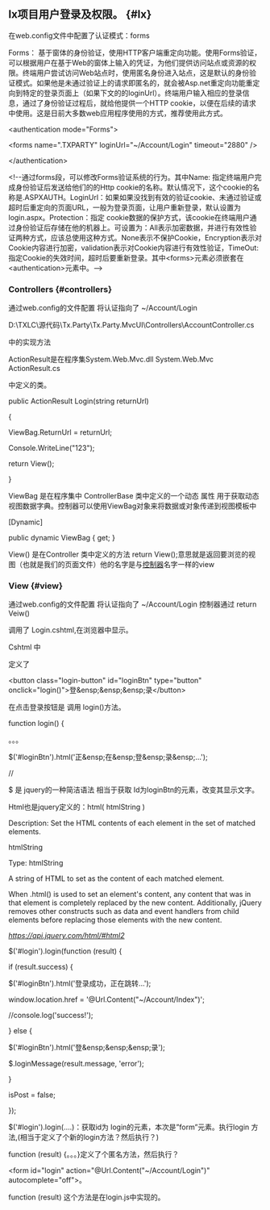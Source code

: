 ## lx项目用户登录及权限。 {#lx}

在web.config文件中配置了认证模式：forms

Forms： 基于窗体的身份验证，使用HTTP客户端重定向功能。使用Forms验证，可以根据用户在基于Web的窗体上输入的凭证，为他们提供访问站点或资源的权限。终端用户尝试访问Web站点时，使用匿名身份进入站点，这是默认的身份验证模式。如果他是未通过验证上的请求即匿名的，就会被Asp.net重定向功能重定向到特定的登录页面上（如果下文的的loginUrl）。终端用户输入相应的登录信息，通过了身份验证过程后，就给他提供一个HTTP cookie，以便在后续的请求中使用。这是日前大多数web应用程序使用的方式，推荐使用此方式。

&lt;authentication mode=&quot;Forms&quot;&gt;

&lt;forms name=&quot;.TXPARTY&quot; loginUrl=&quot;~/Account/Login&quot; timeout=&quot;2880&quot; /&gt;

&lt;/authentication&gt;

&lt;!--通过forms段，可以修改Forms验证系统的行为。其中Name: 指定终端用户完成身份验证后发送给他们的的Http cookie的名称。默认情况下，这个cookie的名称是.ASPXAUTH。LoginUrl：如果如果没找到有效的验证cookie、未通过验证或超时后重定向的页面URL，一般为登录页面，让用户重新登录，默认设置为login.aspx。Protection：指定 cookie数据的保护方式，该cookie在终端用户通过身份验证后存储在他的机器上。可设置为：All表示加密数据，并进行有效性验证两种方式，应该总使用这种方式。None表示不保护Cookie，Encryption表示对Cookie内容进行加密，validation表示对Cookie内容进行有效性验证，TimeOut: 指定Cookie的失效时间，超时后要重新登录。其中&lt;forms&gt;元素必须嵌套在&lt;authentication&gt;元素中。--&gt;

### Controllers {#controllers}

通过web.config的文件配置 将认证指向了 ~/Account/Login

D:\TXLC\源代码\Tx.Party\Tx.Party.MvcUI\Controllers\AccountController.cs

中的实现方法

ActionResult是在程序集System.Web.Mvc.dll System.Web.Mvc ActionResult.cs

中定义的类。

public ActionResult Login(string returnUrl)

{

ViewBag.ReturnUrl = returnUrl;

Console.WriteLine(&quot;123&quot;);

return View();

}

ViewBag 是在程序集中 ControllerBase 类中定义的一个动态 属性 用于获取动态视图数据字典。控制器可以使用ViewBag对象来将数据或对象传递到视图模板中

[Dynamic]

public dynamic ViewBag { get; }

View() 是在Controller 类中定义的方法 return View();意思就是返回要浏览的视图（也就是我们的页面文件）他的名字是与[控制器](https://www.baidu.com/s?wd=%E6%8E%A7%E5%88%B6%E5%99%A8&tn=44039180_cpr&fenlei=mv6quAkxTZn0IZRqIHckPjm4nH00T1dBm164nAF9nAnYrj7huW9h0ZwV5Hcvrjm3rH6sPfKWUMw85HfYnjn4nH6sgvPsT6KdThsqpZwYTjCEQLGCpyw9Uz4Bmy-bIi4WUvYETgN-TLwGUv3EnH63nWDYrHTYnWf3PW6vrjRsr0)名字一样的view

### View {#view}

通过web.config的文件配置 将认证指向了 ~/Account/Login 控制器通过 return Veiw()

调用了 Login.cshtml,在浏览器中显示。

Cshtml 中

定义了

&lt;button class=&quot;login-button&quot; id=&quot;loginBtn&quot; type=&quot;button&quot; onclick=&quot;login()&quot;&gt;登&amp;ensp;&amp;ensp;&amp;ensp;录&lt;/button&gt;

在点击登录按钮是 调用 login()方法。

function login() {

。。。

$(&#039;#loginBtn&#039;).html(&#039;正&amp;ensp;在&amp;ensp;登&amp;ensp;录&amp;ensp;...&#039;);

//

$ 是 jquery的一种简洁语法 相当于获取 Id为loginBtn的元素，改变其显示文字。

Html也是jquery定义的：html( htmlString )

Description: Set the HTML contents of each element in the set of matched elements.

htmlString

Type: htmlString

A string of HTML to set as the content of each matched element.

When .html() is used to set an element&#039;s content, any content that was in that element is completely replaced by the new content. Additionally, jQuery removes other constructs such as data and event handlers from child elements before replacing those elements with the new content.

_https://api.jquery.com/html/#html2_

$(&#039;#login&#039;).login(function (result) {

if (result.success) {

$(&#039;#loginBtn&#039;).html(&#039;登录成功，正在跳转...&#039;);

window.location.href = &#039;@Url.Content(&quot;~/Account/Index&quot;)&#039;;

//console.log(&#039;success!&#039;);

} else {

$(&#039;#loginBtn&#039;).html(&#039;登&amp;ensp;&amp;ensp;&amp;ensp;录&#039;);

$.loginMessage(result.message, &#039;error&#039;);

}

isPost = false;

});

$(&#039;#login&#039;).login(….)：获取id为 login的元素，本次是”form”元素。执行login 方法,(相当于定义了个新的login方法？然后执行？)

function (result) {。。。}定义了个匿名方法，然后执行？

&lt;form id=&quot;login&quot; action=&quot;@Url.Content(&quot;~/Account/Login&quot;)&quot; autocomplete=&quot;off&quot;&gt;。

function (result) 这个方法是在login.js中实现的。